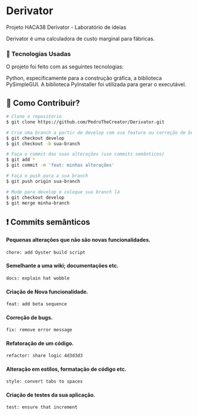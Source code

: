 # Derivator

Projeto HACA38 Derivator - Laboratório de ideias

Derivator é uma calculadora de custo marginal para fábricas. 

### :rocket: Tecnologias Usadas

O projeto foi feito com as seguintes tecnologias:

Python, especificamente para a construção gráfica, a biblioteca PySimpleGUI.
A biblioteca PyInstaller foi utilizada para gerar o executável.
## :thinking: Como Contribuir?

```bash
# Clone o repositório
$ git clone https://github.com/PedroTheCreator/Derivator.git

# Crie uma branch a partir de develop com sua feature ou correção de bugs
$ git checkout develop
$ git checkout -b sua-branch

# Faça o commit das suas alterações (use commits semânticos)
$ git add *
$ git commit -m 'feat: minhas alterações'

# Faça o push para a sua branch
$ git push origin sua-branch

# Mude para develop e coloque sua branch lá
$ git checkout develop
$ git merge minha-branch
```

## :exclamation: Commits semânticos
#### Pequenas alterações que não são novas funcionalidades.
```sh
chore: add Oyster build script
```
#### Semelhante a uma wiki; documentações etc.
```sh
docs: explain hat wobble
```
#### Criação de Nova funcionalidade.
```sh
feat: add beta sequence
```
#### Correção de bugs.
```sh
fix: remove error message
```
#### Refatoração de um código.
```sh
refactor: share logic 4d3d3d3
```
#### Alteração em estilos, formatação de código etc.
```sh
style: convert tabs to spaces
```
#### Criação de testes da sua aplicação.
```sh
test: ensure that increment
```
